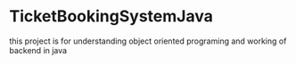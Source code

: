 # TicketBookingSystemJava
this project is for understanding object oriented programing and working of backend in java
